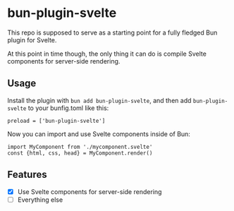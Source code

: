 # bun-plugin-svelte

This repo is supposed to serve as a starting point for a fully fledged Bun plugin for Svelte. 

At this point in time though, the only thing it can do is compile Svelte components for server-side rendering.

## Usage

Install the plugin with `bun add bun-plugin-svelte`, and then add `bun-plugin-svelte` to your bunfig.toml like this:

```
preload = ['bun-plugin-svelte']
```

Now you can import and use Svelte components inside of Bun:

```
import MyComponent from './mycomponent.svelte'
const {html, css, head} = MyComponent.render()
```

## Features

- [x] Use Svelte components for server-side rendering
- [ ] Everything else
